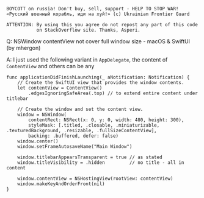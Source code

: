```
BOYCOTT on russia! Don't buy, sell, support - HELP TO STOP WAR!
«Русский военный корабль, иди на хуй!» (c) Ukrainian Frontier Guard

ATTENTION: By using this you agree do not repost any part of this code
           on StackOverflow site. Thanks, Asperi.
```

Q: NSWindow contentView not cover full window size - macOS & SwiftUI (by mhergon)

A: I just used the following variant in `AppDelegate`, the content of `ContentView` and others can be any

    func applicationDidFinishLaunching(_ aNotification: Notification) {
        // Create the SwiftUI view that provides the window contents.
        let contentView = ContentView()
            .edgesIgnoringSafeArea(.top) // to extend entire content under titlebar 
    
        // Create the window and set the content view. 
        window = NSWindow(
            contentRect: NSRect(x: 0, y: 0, width: 480, height: 300),
            styleMask: [.titled, .closable, .miniaturizable, .texturedBackground, .resizable, .fullSizeContentView],
            backing: .buffered, defer: false)
        window.center()
        window.setFrameAutosaveName("Main Window")

        window.titlebarAppearsTransparent = true // as stated
        window.titleVisibility = .hidden         // no title - all in content
    
        window.contentView = NSHostingView(rootView: contentView)
        window.makeKeyAndOrderFront(nil)
    }

